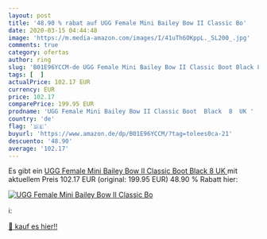 ```yaml
---
layout: post
title: '48.90 % rabat auf UGG Female Mini Bailey Bow II Classic Bo'
date: 2020-03-15 04:44:48
image: 'https://m.media-amazon.com/images/I/41uTh6OKppL._SL200_.jpg'
comments: true
category: ofertas
author: ring
slug: 'B01E96YCCM-de UGG Female Mini Bailey Bow II Classic Boot Black 8 UK'
tags: [  ]
actualPrice: 102.17 EUR
currency: EUR
price: 102.17
comparePrice: 199.95 EUR
prodname: 'UGG Female Mini Bailey Bow II Classic Boot  Black  8  UK '
country: 'de'
flag: '🇩🇪'
buyurl: 'https://www.amazon.de/dp/B01E96YCCM/?tag=tolees0ca-21'
descuento: '48.90'
average: '102.17'
---
```


Es gibt ein [UGG Female Mini Bailey Bow II Classic Boot  Black  8  UK ](https://www.amazon.de/dp/B01E96YCCM/?tag=tolees0ca-21) mit aktuellem Preis 102.17 EUR (original: 199.95 EUR) 48.90 % Rabatt hier:

[![UGG Female Mini Bailey Bow II Classic Bo](https://m.media-amazon.com/images/I/41uTh6OKppL._SL200_.jpg)](https://www.amazon.de/dp/B01E96YCCM/?tag=tolees0ca-21)

ℹ️:


[🛒 kauf es hier!!](https://www.amazon.de/dp/B01E96YCCM/?tag=tolees0ca-21)
